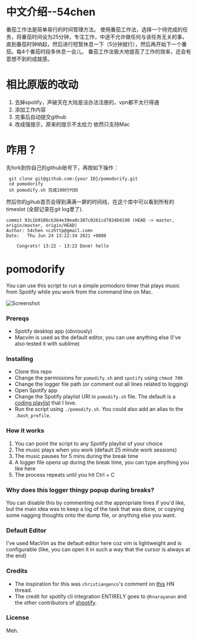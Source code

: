 # 中文介绍--54chen
番茄工作法是简单易行的时间管理方法。
使用番茄工作法，选择一个待完成的任务，将番茄时间设为25分钟，专注工作，中途不允许做任何与该任务无关的事，直到番茄时钟响起，然后进行短暂休息一下（5分钟就行），然后再开始下一个番茄。每4个番茄时段多休息一会儿。
番茄工作法极大地提高了工作的效率，还会有意想不到的成就感。

# 相比原版的改动
1. 去掉spotify，声破天在大陆是没办法注册的，vpn都不太行得通
2. 添加工作内容
3. 完事后自动提交github
4. 改成强提示，原来的提示不太给力
依然只支持Mac

# 咋用？
先fork到你自己的github账号下，再按如下操作：

```
 git clone git@github.com:{your ID}/pomodorify.git
 cd pomodorify
 sh pomodify.sh 完成100行代码
```

然后你的gihub首页会得到满满一屏的时间线，在这个库中可以看到所有的timeslot (全部记录在git log里了).

```
commit 93c1b9106cb364e39ea0c387c0261cd7834b9190 (HEAD -> master, origin/master, origin/HEAD)
Author: 54chen <czhttp@gmail.com>
Date:   Thu Jun 24 13:22:34 2021 +0800

    Congrats! 13:22 - 13:22 Done! hello
```

# pomodorify
You can use this script to run a simple pomodoro timer that plays music from Spotify while you work from the command line on Mac. 

![Screenshot](https://github.com/ykumards/pomodify/blob/master/pomodify.png)

### Prereqs
* Spotify desktop app (obviously)
* Macvim is used as the default editor, you can use anything else (I've also tested it with sublime)

### Installing
* Clone this repo
* Change the permissions for `pomodify.sh` and `spotify` using `chmod 700`
* Change the logger file path (or comment out all lines related to logging)
* Open Spotify app
* Change the Spotify playlist URI in `pomodify.sh` file. The default is a [coding playlist](https://open.spotify.com/user/125937873/playlist/5SgJR30RfzR5hO21TsQhBp) that I love.
* Run the script using `./pomodify.sh`. You could also add an alias to the `.bash_profile`.

### How it works
1. You can point the script to any Spotify playlist of your choice
2. The music plays when you work (default 25 minute work sessions)
3. The music pauses for 5 mins during the break time 
4. A logger file opens up during the break time, you can type anything you like here
5. The process repeats until you hit Ctrl + C

### Why does this logger thingy popup during breaks?
You can disable this by commenting out the appropriate lines if you'd like, but the main idea was to keep a log of the task that was done, or copying some nagging thoughts onto the dump file, or anything else you want.

### Default Editor
I've used MacVim as the default editor here coz vim is lightweight and is configurable (like, you can open it in such a way that the cursor is always at the end)

### Credits
- The inspiration for this was `christiangenco`'s  comment on [this](https://news.ycombinator.com/item?id=12585670) HN thread.
- The credit for spotify cli integration ENTIRELY goes to `@hnarayanan` and the other contributors of [shpotify](https://github.com/hnarayanan/shpotify).

### License
Meh.



 
 
 
 
 
 
 
 
 
 
 
 
 
 
 
 
 
 
 
 
 
 
 
 
 
 
 
 
 
 
